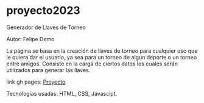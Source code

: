 # proyecto2023

Generador de Llaves de Torneo

Autor: Felipe Demo

La página se basa en la creación de llaves de torneo para cualquier uso que le quiera dar el usuario, ya sea para un torneo de algun deporte o un torneo entre amigos. Consiste en la carga de ciertos datos los cuales serán utilizados para generar las llaves.

link gh pages: [Proyecto](https://ucc-labcompu2.github.io/proyecto2023-felipe-demo/)

Tecnologías usadas: HTML, CSS, Javascipt.
